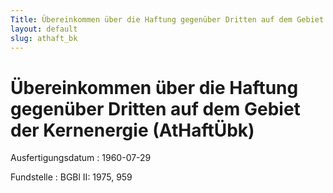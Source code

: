 ```yaml
---
Title: Übereinkommen über die Haftung gegenüber Dritten auf dem Gebiet der Kernenergie
layout: default
slug: athaft_bk
---
```


# Übereinkommen über die Haftung gegenüber Dritten auf dem Gebiet der Kernenergie (AtHaftÜbk)

Ausfertigungsdatum
:   1960-07-29

Fundstelle
:   BGBl II: 1975, 959

